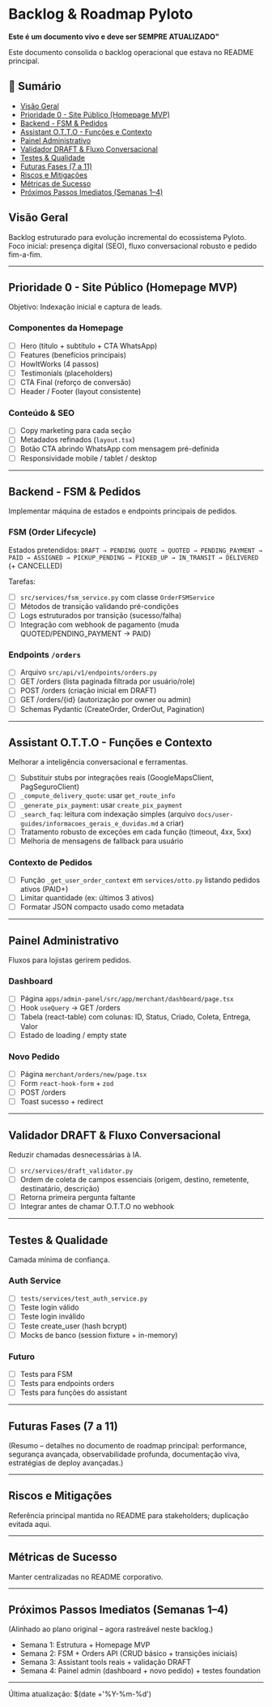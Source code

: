 # Backlog & Roadmap Pyloto

**Este é um documento vivo e deve ser SEMPRE ATUALIZADO"**

Este documento consolida o backlog operacional que estava no README principal.

## 📌 Sumário
- [Visão Geral](#visão-geral)
- [Prioridade 0 - Site Público (Homepage MVP)](#prioridade-0---site-público-homepage-mvp)
- [Backend - FSM & Pedidos](#backend---fsm--pedidos)
- [Assistant O.T.T.O - Funções e Contexto](#assistant-otto---funções-e-contexto)
- [Painel Administrativo](#painel-administrativo)
- [Validador DRAFT & Fluxo Conversacional](#validador-draft--fluxo-conversacional)
- [Testes & Qualidade](#testes--qualidade)
- [Futuras Fases (7 a 11)](#futuras-fases-7-a-11)
- [Riscos e Mitigações](#riscos-e-mitigações)
- [Métricas de Sucesso](#métricas-de-sucesso)
- [Próximos Passos Imediatos (Semanas 1–4)](#próximos-passos-imediatos-semanas-1–4)

## Visão Geral
Backlog estruturado para evolução incremental do ecossistema Pyloto. Foco inicial: presença digital (SEO), fluxo conversacional robusto e pedido fim-a-fim.

---
## Prioridade 0 - Site Público (Homepage MVP)
Objetivo: Indexação inicial e captura de leads.

### Componentes da Homepage
- [ ] Hero (titulo + subtítulo + CTA WhatsApp)
- [ ] Features (benefícios principais)
- [ ] HowItWorks (4 passos)
- [ ] Testimonials (placeholders)
- [ ] CTA Final (reforço de conversão)
- [ ] Header / Footer (layout consistente)

### Conteúdo & SEO
- [ ] Copy marketing para cada seção
- [ ] Metadados refinados (`layout.tsx`)
- [ ] Botão CTA abrindo WhatsApp com mensagem pré-definida
- [ ] Responsividade mobile / tablet / desktop

---
## Backend - FSM & Pedidos
Implementar máquina de estados e endpoints principais de pedidos.

### FSM (Order Lifecycle)
Estados pretendidos: `DRAFT → PENDING_QUOTE → QUOTED → PENDING_PAYMENT → PAID → ASSIGNED → PICKUP_PENDING → PICKED_UP → IN_TRANSIT → DELIVERED` (+ CANCELLED)

Tarefas:
- [ ] `src/services/fsm_service.py` com classe `OrderFSMService`
- [ ] Métodos de transição validando pré-condições
- [ ] Logs estruturados por transição (sucesso/falha)
- [ ] Integração com webhook de pagamento (muda QUOTED/PENDING_PAYMENT → PAID)

### Endpoints `/orders`
- [ ] Arquivo `src/api/v1/endpoints/orders.py`
- [ ] GET /orders (lista paginada filtrada por usuário/role)
- [ ] POST /orders (criação inicial em DRAFT)
- [ ] GET /orders/{id} (autorização por owner ou admin)
- [ ] Schemas Pydantic (CreateOrder, OrderOut, Pagination)

---
## Assistant O.T.T.O - Funções e Contexto
Melhorar a inteligência conversacional e ferramentas.

- [ ] Substituir stubs por integrações reais (GoogleMapsClient, PagSeguroClient)
- [ ] `_compute_delivery_quote`: usar `get_route_info`
- [ ] `_generate_pix_payment`: usar `create_pix_payment`
- [ ] `_search_faq`: leitura com indexação simples (arquivo `docs/user-guides/informacoes_gerais_e_duvidas.md` a criar)
- [ ] Tratamento robusto de exceções em cada função (timeout, 4xx, 5xx)
- [ ] Melhoria de mensagens de fallback para usuário

### Contexto de Pedidos
- [ ] Função `_get_user_order_context` em `services/otto.py` listando pedidos ativos (PAID+)
- [ ] Limitar quantidade (ex: últimos 3 ativos)
- [ ] Formatar JSON compacto usado como metadata

---
## Painel Administrativo
Fluxos para lojistas gerirem pedidos.

### Dashboard
- [ ] Página `apps/admin-panel/src/app/merchant/dashboard/page.tsx`
- [ ] Hook `useQuery` → GET /orders
- [ ] Tabela (react-table) com colunas: ID, Status, Criado, Coleta, Entrega, Valor
- [ ] Estado de loading / empty state

### Novo Pedido
- [ ] Página `merchant/orders/new/page.tsx`
- [ ] Form `react-hook-form` + `zod`
- [ ] POST /orders
- [ ] Toast sucesso + redirect

---
## Validador DRAFT & Fluxo Conversacional
Reduzir chamadas desnecessárias à IA.

- [ ] `src/services/draft_validator.py`
- [ ] Ordem de coleta de campos essenciais (origem, destino, remetente, destinatário, descrição)
- [ ] Retorna primeira pergunta faltante
- [ ] Integrar antes de chamar O.T.T.O no webhook

---
## Testes & Qualidade
Camada mínima de confiança.

### Auth Service
- [ ] `tests/services/test_auth_service.py`
- [ ] Teste login válido
- [ ] Teste login inválido
- [ ] Teste create_user (hash bcrypt)
- [ ] Mocks de banco (session fixture + in-memory)

### Futuro
- [ ] Tests para FSM
- [ ] Tests para endpoints orders
- [ ] Tests para funções do assistant

---
## Futuras Fases (7 a 11)
(Resumo – detalhes no documento de roadmap principal: performance, segurança avançada, observabilidade profunda, documentação viva, estratégias de deploy avançadas.)

---
## Riscos e Mitigações
Referência principal mantida no README para stakeholders; duplicação evitada aqui.

---
## Métricas de Sucesso
Manter centralizadas no README corporativo.

---
## Próximos Passos Imediatos (Semanas 1–4)
(Alinhado ao plano original – agora rastreável neste backlog.)
- Semana 1: Estrutura + Homepage MVP
- Semana 2: FSM + Orders API (CRUD básico + transições iniciais)
- Semana 3: Assistant tools reais + validação DRAFT
- Semana 4: Painel admin (dashboard + novo pedido) + testes foundation

---
Última atualização: $(date +'%Y-%m-%d')
